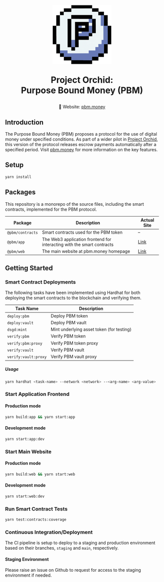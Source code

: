 <h1 align="center">
    <a href="https://www.pbm.money"><img src="docs/images/logo.png" alt="Purpose Bound Money (PBM)" /></a>
    <p align="center">Project Orchid:<br/>Purpose Bound Money (PBM)</p>
</h1>
<p align="center">
    🔗 Website: <a href="https://www.pbm.money" target="_blank">pbm.money</a>
</p>

## Introduction

The Purpose Bound Money (PBM) proposes a protocol for the use of digital money under specified conditions. As part of a wider pilot in <a href="https://www.mas.gov.sg/publications/monographs-or-information-paper/2022/project-orchid-whitepaper" target="_blank">Project Orchid</a>, this version of the protocol releases escrow payments automatically after a specified period. Visit <a href="https://www.pbm.money" target="_blank">pbm.money</a> for more information on the key features.

## Setup

```bash
yarn install
```

## Packages

This repository is a monorepo of the source files, including the smart contracts, implemented for the PBM protocol.

| Package          | Description                                                            | Actual Site                   |
| ---------------- | ---------------------------------------------------------------------- | ----------------------------- |
| `@pbm/contracts` | Smart contracts used for the PBM token                                 | –                             |
| `@pbm/app`       | The Web3 application frontend for interacting with the smart contracts | [Link](https://app.pbm.money) |
| `@pbm/web`       | The main website at pbm.money homepage                                 | [Link](https://pbm.money)     |

## Getting Started

### Smart Contract Deployments

The following tasks have been implemented using Hardhat for both deploying the smart contracts to the blockchain and verifying them.

| Task Name            | Description                               |
| -------------------- | ----------------------------------------- |
| `deploy:pbm`         | Deploy PBM token                          |
| `deploy:vault`       | Deploy PBM vault                          |
| `dsgd:mint`          | Mint underlying asset token (for testing) |
| `verify:pbm`         | Verify PBM token                          |
| `verify:pbm:proxy`   | Verify PBM token proxy                    |
| `verify:vault`       | Verify PBM vault                          |
| `verify:vault:proxy` | Verify PBM vault proxy                    |

##### Usage

```bash
yarn hardhat <task-name> --network <network> --<arg-name> <arg-value>
```

### Start Application Frontend

#### Production mode

```bash
yarn build:app && yarn start:app
```

#### Development mode

```bash
yarn start:app:dev
```

### Start Main Website

#### Production mode

```bash
yarn build:web && yarn start:web
```

#### Development mode

```bash
yarn start:web:dev
```

### Run Smart Contract Tests

```bash
yarn test:contracts:coverage
```

### Continuous Integration/Deployment

The CI pipeline is setup to deploy to a staging and production environment based on their branches, `staging` and `main`, respectively.

#### Staging Environment

Please raise an issue on Github to request for access to the staging environment if needed.
